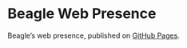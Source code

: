 # Beagle Web Presence

Beagle’s web presence, published on [GitHub Pages](https://viridispirus.github.io/Beagle/branches/BlackboardStorer).